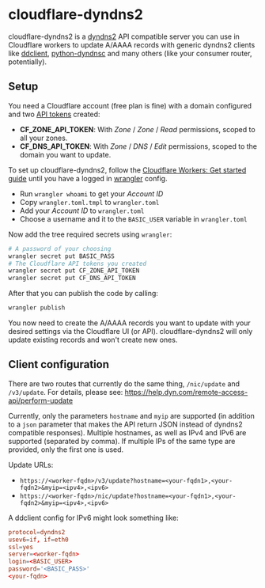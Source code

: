 # cloudflare-dyndns2

cloudflare-dyndns2 is a [dyndns2](https://help.dyn.com/remote-access-api/perform-update/) API compatible server you can use in Cloudflare workers to update A/AAAA records with generic dyndns2 clients like [ddclient](https://github.com/ddclient/ddclient), [python-dyndnsc](https://github.com/infothrill/python-dyndnsc) and many others (like your consumer router, potentially).

## Setup
You need a Cloudflare account (free plan is fine) with a domain configured and two [API tokens](https://dash.cloudflare.com/profile/api-tokens) created:
* **CF_ZONE_API_TOKEN**: With _Zone_ / _Zone_ / _Read_ permissions, scoped to all your zones.
* **CF_DNS_API_TOKEN**: With _Zone_ / _DNS_ / _Edit_ permissions, scoped to the domain you want to update.

To set up cloudflare-dyndns2, follow the [Cloudflare Workers: Get started guide](https://developers.cloudflare.com/workers/get-started/guide) until you have a logged in [wrangler](https://developers.cloudflare.com/workers/tooling/wrangler) config.

* Run `wrangler whoami` to get your _Account ID_
* Copy `wrangler.toml.tmpl` to `wrangler.toml`
* Add your _Account ID_ to `wrangler.toml`
* Choose a username and it to the `BASIC_USER` variable in `wrangler.toml`

Now add the tree required secrets using `wrangler`:
```bash
# A password of your choosing
wrangler secret put BASIC_PASS
# The Cloudflare API tokens you created
wrangler secret put CF_ZONE_API_TOKEN
wrangler secret put CF_DNS_API_TOKEN
```

After that you can publish the code by calling:
```bash
wrangler publish
```

You now need to create the A/AAAA records you want to update with your desired settings via the Cloudflare UI (or API). cloudflare-dyndns2 will only update existing records and won't create new ones.

## Client configuration

There are two routes that currently do the same thing, `/nic/update` and `/v3/update`. For details, please see: https://help.dyn.com/remote-access-api/perform-update

Currently, only the parameters `hostname` and `myip` are supported (in addition to a `json` parameter that makes the API return JSON instead of dyndns2 compatible responses).
Multiple hostnames, as well as IPv4 and IPv6 are supported (separated by comma). If multiple IPs of the same type are provided, only the first one is used.

Update URLs:
* `https://<worker-fqdn>/v3/update?hostname=<your-fqdn1>,<your-fqdn2>&myip=<ipv4>,<ipv6>`
* `https://<worker-fqdn>/nic/update?hostname=<your-fqdn1>,<your-fqdn2>&myip=<ipv4>,<ipv6>`

A ddclient config for IPv6 might look something like:
```conf
protocol=dyndns2
usev6=if, if=eth0
ssl=yes
server=<worker-fqdn>
login=<BASIC_USER>
password='<BASIC_PASS>'
<your-fqdn>
```
